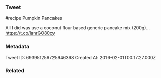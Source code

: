 ### Tweet
#recipe Pumpkin Pancakes 

All I did was use a coconut flour based generic pancake mix (200g)… https://t.co/IanrGO80cy

### Metadata
Tweet ID: 693951256725946368
Created At: 2016-02-01T00:17:27.000Z

### Related

